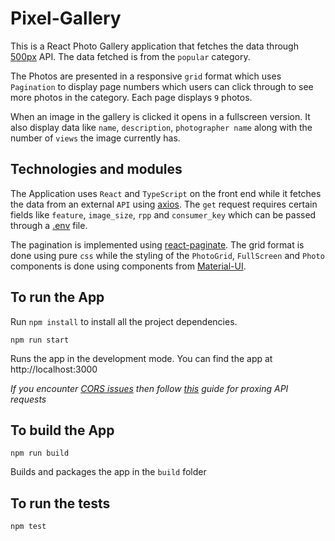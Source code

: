 # Pixel-Gallery

This is a React Photo Gallery application that fetches the data through [500px](https://github.com/500px/legacy-api-documentation) API. The data fetched is from the `popular` category. 

The Photos are presented in a responsive `grid` format which uses `Pagination` to display page numbers which users can click through to see more photos in the category. Each page displays `9` photos.

When an image in the gallery is clicked it opens in a fullscreen version. It also display data like `name`, `description`, `photographer name` along with the number of `views` the image currently has.  

## Technologies and modules

The Application uses `React` and `TypeScript` on the front end while it fetches the data from an external `API` using [axios](https://www.npmjs.com/package/axios). The `get` request requires certain fields like `feature`, `image_size`, `rpp` and `consumer_key` which can be passed through a [.env](https://create-react-app.dev/docs/adding-custom-environment-variables/) file.

The pagination is implemented using [react-paginate](https://www.npmjs.com/package/react-paginate). The grid format is done using pure `css` while the styling of the `PhotoGrid`, `FullScreen` and `Photo` components is done using components from [Material-UI](https://material-ui.com/). 

## To run the App

Run `npm install` to install all the project dependencies.

`npm run start`

Runs the app in the development mode.
You can find the app at http://localhost:3000 

*If you encounter [CORS issues](https://stackoverflow.com/questions/21854516/understanding-ajax-cors-and-security-considerations) then follow [this](https://create-react-app.dev/docs/proxying-api-requests-in-development/) guide for proxing API requests*

## To build the App

`npm run build`

Builds and packages the app in the `build` folder

## To run the tests

`npm test`
